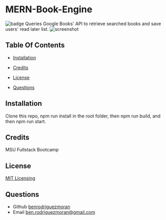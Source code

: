 
# MERN-Book-Engine
![badge](https://img.shields.io/badge/license-MIT-blue.svg)
Queries Google Books' API to retrieve searched books and save users' read later list.
![screenshot](assets/images/screenshot.png)
## Table Of Contents
- [Installation](#installation)

- [Credits](#credits)
- [License](#license)
- [Questions](#questions)




## Installation 
Clone this repo, npm run install in the root folder, then npm run build, and then npm run start.

## Credits 
MSU Fullstack Bootcamp
## License 
[MIT Licensing](https://opensource.org/license/mit/)
## Questions
- Github [benrodriguezmoran](https://github.com/benrodriguezmoran) 
- Email [ben.rodriguezmoran@gmail.com](mailto:ben.rodriguezmoran@gmail.com)



